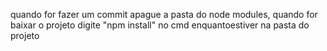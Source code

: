 quando for fazer um commit apague a pasta do node modules, quando for baixar o projeto digite  "npm install" no cmd enquantoestiver na pasta do projeto
